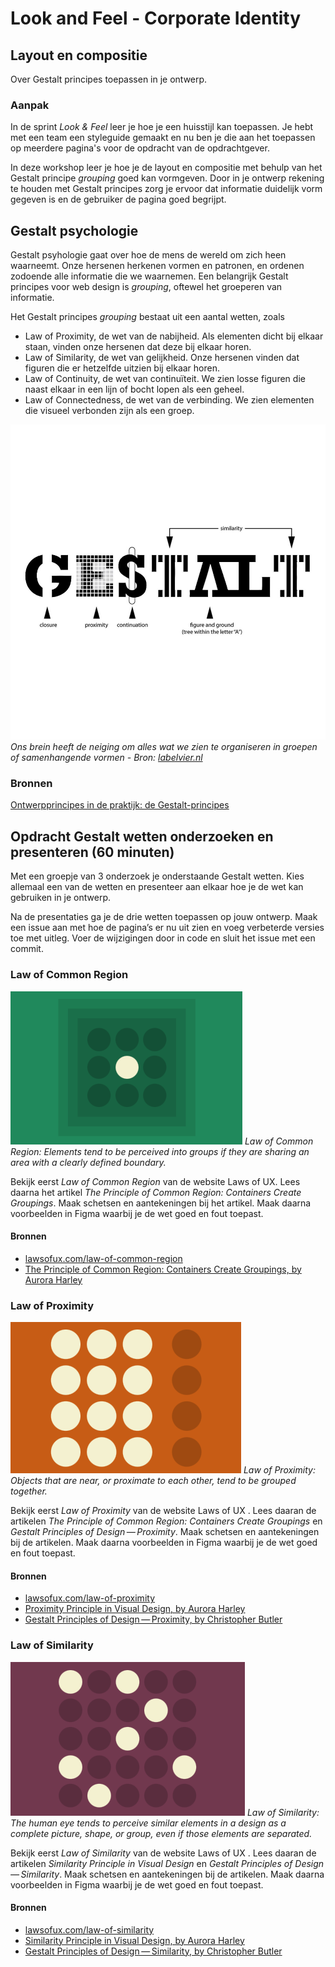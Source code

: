 # Look and Feel - Corporate Identity

## Layout en compositie

Over Gestalt principes toepassen in je ontwerp.

### Aanpak

In de sprint *Look & Feel* leer je hoe je een huisstijl kan toepassen. Je hebt met een team een styleguide gemaakt en nu ben je die aan het toepassen op meerdere pagina's voor de opdracht van de opdrachtgever.

In deze workshop leer je hoe je de layout en compositie met behulp van het Gestalt principe *grouping* goed kan vormgeven. 
Door in je ontwerp rekening te houden met Gestalt principes zorg je ervoor dat informatie duidelijk vorm gegeven is en de gebruiker de pagina goed begrijpt.


## Gestalt psychologie

Gestalt psyhologie gaat over hoe de mens de wereld om zich heen waarneemt. 
Onze hersenen herkenen vormen en patronen, en ordenen zodoende alle informatie die we waarnemen. 
Een belangrijk Gestalt principes voor web design is *grouping*, oftewel het groeperen van informatie.

Het Gestalt principes *grouping* bestaat uit een aantal wetten, zoals
- Law of Proximity, de wet van de nabijheid. Als elementen dicht bij elkaar staan, vinden onze hersenen dat deze bij elkaar horen.
- Law of Similarity, de wet van gelijkheid. Onze hersenen vinden dat figuren die er hetzelfde uitzien bij elkaar horen.
- Law of Continuity, de wet van continuïteit. We zien losse figuren die naast elkaar in een lijn of bocht lopen als een geheel.
- Law of Connectedness, de wet van de verbinding. We zien elementen die visueel verbonden zijn als een groep.

![](gestalt-principes.jpg) 
*Ons brein heeft de neiging om alles wat we zien te organiseren in groepen of samenhangende vormen - Bron: [labelvier.nl](https://labelvier.nl/blog/ontwerpprincipes-in-de-praktijk-de-gestalt-principes/)*

### Bronnen
[Ontwerpprincipes in de praktijk: de Gestalt-principes](https://labelvier.nl/blog/ontwerpprincipes-in-de-praktijk-de-gestalt-principes/)


## Opdracht Gestalt wetten onderzoeken en presenteren (60 minuten)

Met een groepje van 3 onderzoek je onderstaande Gestalt wetten. 
Kies allemaal een van de wetten en presenteer aan elkaar hoe je de wet kan gebruiken in je ontwerp. 

Na de presentaties ga je de drie wetten toepassen op jouw ontwerp. Maak een issue aan met hoe de pagina’s er nu uit zien en voeg verbeterde versies toe met uitleg. Voer de wijzigingen door in code en sluit het issue met een commit.

### Law of Common Region

![](law-of-common-region.png) 
*Law of Common Region: Elements tend to be perceived into groups if they are sharing an area with a clearly defined boundary.*

Bekijk eerst *Law of Common Region* van de website Laws of UX. Lees daarna het artikel *The Principle of Common Region: Containers Create Groupings*. Maak schetsen en aantekeningen bij het artikel. Maak daarna voorbeelden in Figma waarbij je de wet goed en fout toepast.

#### Bronnen
 
- [lawsofux.com/law-of-common-region](https://lawsofux.com/law-of-common-region/)
- [The Principle of Common Region: Containers Create Groupings, by Aurora Harley](https://www.nngroup.com/articles/common-region/)


### Law of Proximity

![](law-of-proximity.png) 
*Law of Proximity: Objects that are near, or proximate to each other, tend to be grouped together.*

Bekijk eerst *Law of Proximity* van de website Laws of UX . Lees daaran de artikelen *The Principle of Common Region: Containers Create Groupings* en *Gestalt Principles of Design — Proximity*. Maak schetsen en aantekeningen bij de artikelen. Maak daarna voorbeelden in Figma waarbij je de wet goed en fout toepast.

#### Bronnen
 
- [lawsofux.com/law-of-proximity](https://lawsofux.com/law-of-proximity/)
- [Proximity Principle in Visual Design, by Aurora Harley](https://www.nngroup.com/articles/gestalt-proximity/)
- [Gestalt Principles of Design — Proximity, by Christopher Butler ](https://www.chrbutler.com/gestalt-principles-of-design-proximity/)


### Law of Similarity

![](law-of-similarity.png) 
*Law of Similarity: The human eye tends to perceive similar elements in a design as a complete picture, shape, or group, even if those elements are separated.*

Bekijk eerst *Law of Similarity* van de website Laws of UX . Lees daaran de artikelen *Similarity Principle in Visual Design* en *Gestalt Principles of Design — Similarity*. Maak schetsen en aantekeningen bij de artikelen. Maak daarna voorbeelden in Figma waarbij je de wet goed en fout toepast.

#### Bronnen
 
- [lawsofux.com/law-of-similarity](https://lawsofux.com/law-of-similarity/)
- [Similarity Principle in Visual Design, by Aurora Harley](https://www.nngroup.com/articles/gestalt-similarity/)
- [Gestalt Principles of Design — Similarity, by Christopher Butler ](https://www.chrbutler.com/gestalt-principles-of-design-similarity/)
